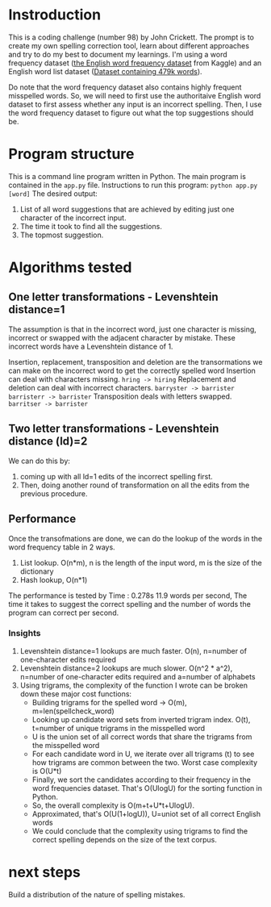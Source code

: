 # Instroduction
This is a coding challenge (number 98) by John Crickett. The prompt is to create my own spelling correction tool, learn about different approaches and try to do my best to document my learnings. I'm using a word frequency dataset ([the English word frequency dataset](https://www.kaggle.com/datasets/rtatman/english-word-frequency?resource=download) from Kaggle) and an English word list dataset ([Dataset containing 479k words](https://www.kaggle.com/datasets/bwandowando/479k-english-words?select=words_alpha.txt)). 

Do note that the word frequency dataset also contains highly frequent misspelled words. So, we will need to first use the authoritaive English word dataset to first assess whether any input is an incorrect spelling. Then, I use the word frequency dataset to figure out what the top suggestions should be.

# Program structure
This is a command line program written in Python. The main program is contained in the `app.py` file. Instructions to run this program:
`python app.py [word]`
The desired output:
1. List of all word suggestions that are achieved by editing just one character of the incorrect input.
2. The time it took to find all the suggestions.
3. The topmost suggestion.

# Algorithms tested
## One letter transformations - Levenshtein distance=1
The assumption is that in the incorrect word, just one character is missing, incorrect or swapped with the adjacent character by mistake. These incorrect words have a Levenshtein distance of 1.

Insertion, replacement, transposition and deletion are the transormations we can make on the incorrect word to get the correctly spelled word
Insertion can deal with characters missing. `hring -> hiring`
Replacement and deletion can deal with incorrect characters. `barryster -> barrister barristerr -> barrister`
Transposition deals with letters swapped. `barritser -> barrister`

## Two letter transformations - Levenshtein distance (ld)=2
We can do this by:
1. coming up with all ld=1 edits of the incorrect spelling first. 
2. Then, doing another round of transformation on all the edits from the previous procedure.

## Performance
Once the transofmations are done, we can do the lookup of the words in the word frequency table in 2 ways.
1. List lookup. O(n*m), n is the length of the input word, m is the size of the dictionary
2. Hash lookup, O(n*1)

The performance is tested by
Time : 0.278s 11.9 words per second, 
The time it takes to suggest the correct spelling and the number of words the program can correct per second.

### Insights
1. Levenshtein distance=1 lookups are much faster. O(n), n=number of one-character edits required
2. Levenshtein distance=2 lookups are much slower. O(n^2 * a^2), n=number of one-character edits required and a=number of alphabets
3. Using trigrams, the complexity of the function I wrote can be broken down these major cost functions:
    - Building trigrams for the spelled word -> O(m), m=len(spellcheck_word)
    - Looking up candidate word sets from inverted trigram index. O(t), t=number of unique trigrams in the misspelled word
    - U is the union set of all correct words that share the trigrams from the misspelled word
    - For each candidate word in U, we iterate over all trigrams (t) to see how trigrams are common between the two. Worst case complexity is O(U*t)
    - Finally, we sort the candidates according to their frequency in the word frequencies dataset. That's O(UlogU) for the sorting function in Python.
    - So, the overall complexity is O(m+t+U*t+UlogU).
    - Approximated, that's O(U(1+logU)), U=uniot set of all correct English words
    - We could conclude that the complexity using trigrams to find the correct spelling depends on the size of the text corpus.

# next steps
Build a distribution of the nature of spelling mistakes.
